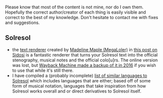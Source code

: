 Please know that most of the content is not mine, nor do I own them. Hopefully the correct author/creator of each thing is easily visible and correct to the best of my knowledge. Don't hesitate to contact me with fixes and suggestions.

## Solresol
- the [text renderer](https://github.com/nan0s7/conlanging/blob/master/solresol/madelines_renderer.html) created by [Madeline Maple (MegaLoler)](https://github.com/MegaLoler) in [this post on Sidosi](https://www.sidosi.org/community/viewtopic.php?f=25&t=161&p=945&hilit=Renderer#p945) is a fantastic renderer that turns your Solresol text into the official stenography, musical notes and the official colo[u]rs. The online version was lost, but [Wayback Machine made a backup of it in 2016](https://web.archive.org/web/20160203183138/https://19f16305f9d12552d855f158571a31aa70600c4c.googledrive.com/host/0B3_aRegKVpZ2VzlTTWtLODdqVTg/content/solresol/render.html) if you wish to use that while it's still there.
- I have compiled a (probably incomplete) [list of similar languages to Solresol](https://github.com/nan0s7/conlanging/blob/master/solresol/similarLanguages.txt) which includes languages that are either; based off of some form of musical notation, languages that take inspiration from how Solresol works overall and or direct derivatives to Solresol itself.
